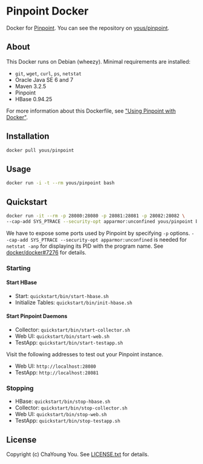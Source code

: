 # Pinpoint Docker

Docker for [Pinpoint](https://github.com/naver/pinpoint). You can see the
repository on [yous/pinpoint](https://registry.hub.docker.com/u/yous/pinpoint/).

## About

This Docker runs on Debian (wheezy). Minimal requirements are installed:

- `git`, `wget`, `curl`, `ps`, `netstat`
- Oracle Java SE 6 and 7
- Maven 3.2.5
- Pinpoint
- HBase 0.94.25

For more information about this Dockerfile, see
["Using Pinpoint with Docker"](http://yous.be/2015/05/05/using-pinpoint-with-docker/).

## Installation

``` sh
docker pull yous/pinpoint
```

## Usage

``` sh
docker run -i -t --rm yous/pinpoint bash
```

## Quickstart

``` sh
docker run -it --rm -p 28080:28080 -p 28081:28081 -p 28082:28082 \
--cap-add SYS_PTRACE --security-opt apparmor:unconfined yous/pinpoint bash
```

We have to expose some ports used by Pinpoint by specifying `-p` options.
`--cap-add SYS_PTRACE --security-opt apparmor:unconfined` is needed for
`netstat -anp` for displaying its PID with the program name. See
[docker/docker#7276](https://github.com/docker/docker/issues/7276) for details.

### Starting

#### Start HBase

- Start: `quickstart/bin/start-hbase.sh`
- Initialize Tables: `quickstart/bin/init-hbase.sh`

#### Start Pinpoint Daemons

- Collector: `quickstart/bin/start-collector.sh`
- Web UI: `quickstart/bin/start-web.sh`
- TestApp: `quickstart/bin/start-testapp.sh`

Visit the following addresses to test out your Pinpoint instance.

- Web UI: `http://localhost:28080`
- TestApp: `http://localhost:28081`

### Stopping

- HBase: `quickstart/bin/stop-hbase.sh`
- Collector: `quickstart/bin/stop-collector.sh`
- Web UI: `quickstart/bin/stop-web.sh`
- TestApp: `quickstart/bin/stop-testapp.sh`

## License

Copyright (c) ChaYoung You. See
[LICENSE.txt](https://github.com/yous/pinpoint-docker/blob/master/LICENSE.txt)
for details.
